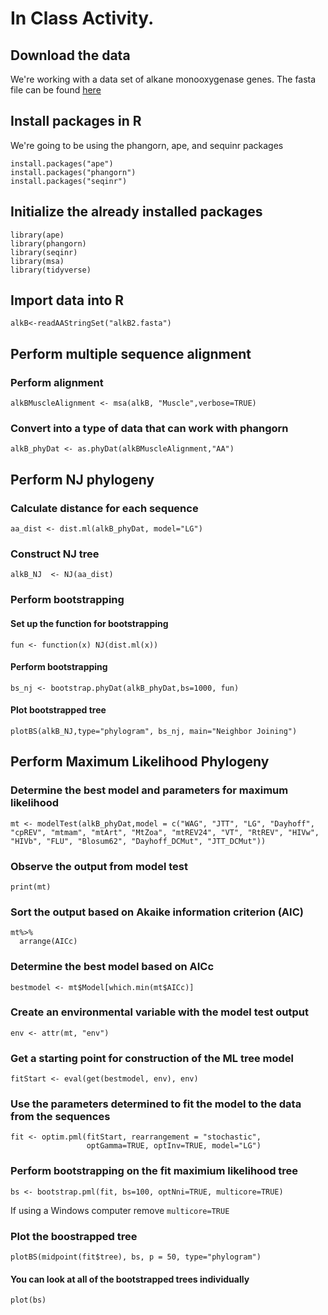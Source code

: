 # In Class Activity.

## Download the data
We're working with a data set of alkane monooxygenase genes.  The fasta file can be found [here](https://raw.githubusercontent.com/stechtmann/BL2700/master/data/alkB2.fasta)

## Install packages in R

We're going to be using the phangorn, ape, and sequinr packages
```{R}
install.packages("ape")
install.packages("phangorn")
install.packages("seqinr")
```

## Initialize the already installed packages
```{R}
library(ape)
library(phangorn)
library(seqinr)
library(msa)
library(tidyverse)
```

## Import data into R
```{R}
alkB<-readAAStringSet("alkB2.fasta")
```

## Perform multiple sequence alignment

### Perform alignment

```{R}
alkBMuscleAlignment <- msa(alkB, "Muscle",verbose=TRUE)
```
### Convert into a type of data that can work with phangorn
```{R}
alkB_phyDat <- as.phyDat(alkBMuscleAlignment,"AA")
```

## Perform NJ phylogeny

### Calculate distance for each sequence 
```{R}
aa_dist <- dist.ml(alkB_phyDat, model="LG")
```
### Construct NJ tree
```{R}
alkB_NJ  <- NJ(aa_dist)
```
### Perform bootstrapping

#### Set up the function for bootstrapping
```{R}
fun <- function(x) NJ(dist.ml(x))
```

#### Perform bootstrapping
```{R}
bs_nj <- bootstrap.phyDat(alkB_phyDat,bs=1000, fun)
```

#### Plot bootstrapped tree

```{R}
plotBS(alkB_NJ,type="phylogram", bs_nj, main="Neighbor Joining")
```

## Perform Maximum Likelihood Phylogeny

### Determine the best model and parameters for maximum likelihood
```{R}
mt <- modelTest(alkB_phyDat,model = c("WAG", "JTT", "LG", "Dayhoff", "cpREV", "mtmam", "mtArt", "MtZoa", "mtREV24", "VT", "RtREV", "HIVw", "HIVb", "FLU", "Blosum62", "Dayhoff_DCMut", "JTT_DCMut"))
```

### Observe the output from model test
```{R}
print(mt)
```

### Sort the output based on Akaike information criterion (AIC)
```{R}
mt%>%
  arrange(AICc)
```

### Determine the best model based on AICc
```{R}
bestmodel <- mt$Model[which.min(mt$AICc)]
```

### Create an environmental variable with the model test output
```{R}
env <- attr(mt, "env")
```

### Get a starting point for construction of the ML tree model
```{R}
fitStart <- eval(get(bestmodel, env), env)
```
### Use the parameters determined to fit the model to the data from the sequences
```{R}
fit <- optim.pml(fitStart, rearrangement = "stochastic",
                 optGamma=TRUE, optInv=TRUE, model="LG")
```

### Perform bootstrapping on the fit maximium likelihood tree

```{R}
bs <- bootstrap.pml(fit, bs=100, optNni=TRUE, multicore=TRUE)
```
If using a Windows computer remove `multicore=TRUE`

### Plot the boostrapped tree
```{R}
plotBS(midpoint(fit$tree), bs, p = 50, type="phylogram")
```

#### You can look at all of the bootstrapped trees individually
```{R}
plot(bs)
```

